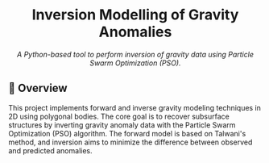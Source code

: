 <h1 align="center">Inversion Modelling of Gravity Anomalies</h1>

<p align="center">
  <em>A Python-based tool to perform inversion of gravity data using Particle Swarm Optimization (PSO).</em>
</p>
<h2>📌 Overview</h2>
<p>
This project implements forward and inverse gravity modeling techniques in 2D using polygonal bodies. The core goal is to recover subsurface structures by inverting gravity anomaly data with the Particle Swarm Optimization (PSO) algorithm. The forward model is based on Talwani's method, and inversion aims to minimize the difference between observed and predicted anomalies.
</p>